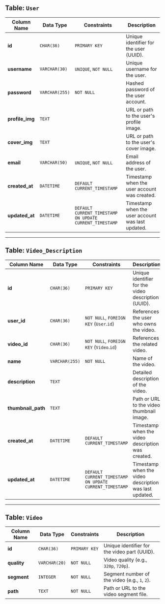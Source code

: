 ## Table: `User`
| Column Name       | Data Type        | Constraints                               | Description                                  |
|-------------------|------------------|-------------------------------------------|----------------------------------------------|
| **id**            | `CHAR(36)`       | `PRIMARY KEY`                             | Unique identifier for the user (UUID).       |
| **username**      | `VARCHAR(30)`    | `UNIQUE`, `NOT NULL`                      | Unique username for the user.                |
| **password**      | `VARCHAR(255)`   | `NOT NULL`                                | Hashed password of the user account.         |
| **profile_img**   | `TEXT`           |                                           | URL or path to the user's profile image.     |
| **cover_img**     | `TEXT`           |                                           | URL or path to the user's cover image.       |
| **email**         | `VARCHAR(50)`    | `UNIQUE`, `NOT NULL`                      | Email address of the user.                   |
| **created_at**    | `DATETIME`       | `DEFAULT CURRENT_TIMESTAMP`               | Timestamp when the user account was created. |
| **updated_at**    | `DATETIME`       | `DEFAULT CURRENT_TIMESTAMP ON UPDATE CURRENT_TIMESTAMP` | Timestamp when the user account was last updated. |

---

## Table: `Video_Description`
| Column Name        | Data Type         | Constraints                               | Description                                   |
|--------------------|-------------------|-------------------------------------------|-----------------------------------------------|
| **id**             | `CHAR(36)`        | `PRIMARY KEY`                             | Unique identifier for the video description (UUID). |
| **user_id**        | `CHAR(36)`        | `NOT NULL`, `FOREIGN KEY` (`User`.`id`)   | References the user who owns the video.       |
| **video_id**       | `CHAR(36)`        | `NOT NULL`, `FOREIGN KEY` (`Video`.`id`)  | References the related video.                 |
| **name**           | `VARCHAR(255)`    | `NOT NULL`                                | Name of the video.                            |
| **description**    | `TEXT`            |                                           | Detailed description of the video.            |
| **thumbnail_path** | `TEXT`            |                                           | Path or URL to the video thumbnail image.     |
| **created_at**     | `DATETIME`        | `DEFAULT CURRENT_TIMESTAMP`               | Timestamp when the video description was created. |
| **updated_at**     | `DATETIME`        | `DEFAULT CURRENT_TIMESTAMP ON UPDATE CURRENT_TIMESTAMP` | Timestamp when the video description was last updated. |

---

## Table: `Video`
| Column Name   | Data Type     | Constraints                               | Description                                  |
|---------------|---------------|-------------------------------------------|----------------------------------------------|
| **id**        | `CHAR(36)`    | `PRIMARY KEY`                             | Unique identifier for the video part (UUID). |
| **quality**   | `VARCHAR(20)` | `NOT NULL`                                | Video quality (e.g., `320p`, `720p`).        |
| **segment**   | `INTEGER`     | `NOT NULL`                                | Segment number of the video (e.g., `1`, `2`).|
| **path**      | `TEXT`        | `NOT NULL`                                | Path or URL to the video segment file.       |
